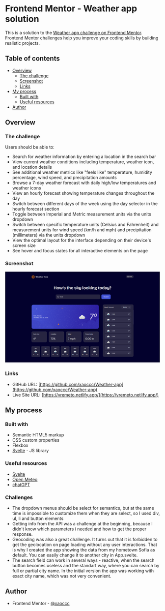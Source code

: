 # Frontend Mentor - Weather app solution

This is a solution to the [Weather app challenge on Frontend Mentor](https://www.frontendmentor.io/challenges/weather-app-K1FhddVm49). Frontend Mentor challenges help you improve your coding skills by building realistic projects. 

## Table of contents

- [Overview](#overview)
  - [The challenge](#the-challenge)
  - [Screenshot](#screenshot)
  - [Links](#links)
- [My process](#my-process)
  - [Built with](#built-with)
  - [Useful resources](#useful-resources)
- [Author](#author)

## Overview

### The challenge

Users should be able to:

- Search for weather information by entering a location in the search bar
- View current weather conditions including temperature, weather icon, and location details
- See additional weather metrics like "feels like" temperature, humidity percentage, wind speed, and precipitation amounts
- Browse a 7-day weather forecast with daily high/low temperatures and weather icons
- View an hourly forecast showing temperature changes throughout the day
- Switch between different days of the week using the day selector in the hourly forecast section
- Toggle between Imperial and Metric measurement units via the units dropdown 
- Switch between specific temperature units (Celsius and Fahrenheit) and measurement units for wind speed (km/h and mph) and precipitation (millimeters) via the units dropdown
- View the optimal layout for the interface depending on their device's screen size
- See hover and focus states for all interactive elements on the page

### Screenshot

![](./docs/screenshot.png)


### Links

- GitHub URL: [https://github.com/xaoccc/Weather-app](https://github.com/xaoccc/Weather-app)
- Live Site URL: [https://vremeto.netlify.app/](https://vremeto.netlify.app/)

## My process

### Built with

- Semantic HTML5 markup
- CSS custom properties
- Flexbox
- [Svelte](https://svelte.dev/) - JS library

### Useful resources

- [Svelte](https://svelte.dev/)
- [Open Meteo](https://open-meteo.com/en/docs)
- [chatGPT](https://chatgpt.com/)

### Challenges

- The dropdown menus should be select for semantics, but at the same time is impossible to customize them when they are select, so I used div, ul, li and button elements
- Getting info from the API was a challenge at the beginning, because I didn't know which parameters i needed and how to get the proper response.
- Geocoding was also a great challenge. It turns out that it is forbidden to get the geolocation on page loading without any user interactions. That is why I created the app showing the data from my hometown Sofia as default. You can easily change it to another city in App.svelte.
- The search field can work in several ways - reactive, when the search button becomes useless and the standart way, where you can search by full or partial city name. In the initial version the app was working with exact city name, which was not very convenient.

## Author

- Frontend Mentor - [@xaoccc](https://www.frontendmentor.io/profile/xaoccc)



